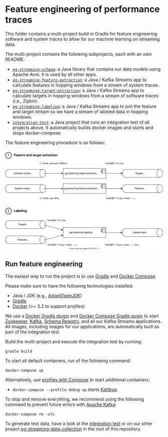 # Feature engineering of performance traces

This folder contains a multi-project build in Gradle for feature engineering software and system traces to allow for our
machine learning on streaming data.

The multi-project contains the following subprojects, each with an own README:

* [`pg-streaming-schema`](./pg-streaming-schema): a Java library that contains our data models using Apache Avro. It is
  used by all other apps.
* [`pg-streaming-feature-extraction`](./pg-streaming-feature-extraction): a Java / Kafka Streams app to calculate
  features in hopping windows from a stream of system traces.
* [`pg-streaming-target-extraction`](./pg-streaming-target-extraction): a Java / Kafka Streams app to calculate targets
  in hopping windows from a stream of software traces (i.e., Zipkin).
* [`pg-streaming-labeling`](./pg-streaming-labeling): a Java / Kafka Streams app to join the feature and target stream
  so we have a stream of labeled data in hopping windows.
* [`integration-test`](./integration-test): a Java project that runs an integration test of all projects above. It
  automatically builds docker images and starts and stops docker-compose.

The feature engineering procedure is as follows:

![README](README.svg)

## Run feature engineering

The easiest way to run the project is to use [Gradle](https://gradle.org/) and
[Docker Compose](https://docs.docker.com/compose/).

Please make sure to have the following technologies installed:

* Java / JDK (e.g., [AdoptOpenJDK](https://adoptopenjdk.net/))
* [Gradle](https://gradle.org/)
* [Docker](https://www.docker.com/) (>= 3.2 to support *profiles*)

We use a [Docker Gradle plugin](https://plugins.gradle.org/plugin/com.bmuschko.docker-java-application) and
[Docker Compose Gradle pugin](https://plugins.gradle.org/plugin/com.avast.gradle.docker-compose) to start
[Zookeeper](https://zookeeper.apache.org/),
[Kafka](https://kafka.apache.org/),
[Schema Registry](https://docs.confluent.io/platform/current/schema-registry/installation/index.html), and all our Kafka
Streams applications. All images, including images for our applications, are automatically built as part of the
integration test.

Build the multi-project and execute the integration test by running:

```
gradle build
```

To start all default containers, run of the following command:

```
docker-compose up
```

Alternatively, use [profiles with Compose](https://docs.docker.com/compose/profiles/) to start additional containers:

* `docker-compose --profile debug up` starts [Kafdrop](https://github.com/obsidiandynamics/kafdrop)

To stop and remove everything, we recommend using the following command to prevent future errors
with [Apache Kafka](https://kafka.apache.org/):

```
docker-compose rm -sfv
```

To generate test data, have a look at the [integration test](./integration-test) or on our other project
[pg-streaming-data-collection](../pg-streaming-data-collection) in the root of this repository.

